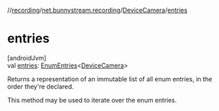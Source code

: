//[recording](../../../index.md)/[net.bunnystream.recording](../index.md)/[DeviceCamera](index.md)/[entries](entries.md)

# entries

[androidJvm]\
val [entries](entries.md): [EnumEntries](https://kotlinlang.org/api/latest/jvm/stdlib/kotlin.enums/-enum-entries/index.html)&lt;[DeviceCamera](index.md)&gt;

Returns a representation of an immutable list of all enum entries, in the order they're declared.

This method may be used to iterate over the enum entries.
